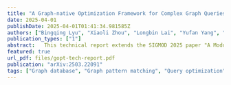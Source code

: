 ```yaml
---
title: "A Graph-native Optimization Framework for Complex Graph Queries"
date: 2025-04-01
publishDate: 2025-04-01T01:41:34.981585Z
authors: ["Bingqing Lyu", "Xiaoli Zhou", "Longbin Lai", "Yufan Yang", "Yunkai Lou", "Wenyuan Yu","Ying Zhang", "Jingren Zhou"]
publication_types: ["1"]
abstract:   This technical report extends the SIGMOD 2025 paper "A Modular Graph-Native Query Optimization Framework" by providing a comprehensive exposition of \gopt’s advanced technical mechanisms, implementation strategies, and extended evaluations. While the original paper introduced \gopt’s unified intermediate representation (\ir) and demonstrated its performance benefits, this report delves into the framework’s implementation depth: (1) the full specification of \gopt’s optimization rules; (2) a systematic treatment of semantic variations (e.g., homomorphism vs. edge-distinct matching) across query languages and their implications for optimization; (3) the design of GOpt’s Physical integration interface, enabling seamless integration with transactional (Neo4j) and distributed (GraphScope) backends via engine-specific operator customization; and (4) a detailed analysis of plan transformations for LDBC benchmark queries.
featured: true
url_pdf: files/gopt-tech-report.pdf
publication: "arXiv:2503.22091"
tags: ["Graph database", "Graph pattern matching", "Query optimization", "Graph Intermediate Representation"]
---
```


